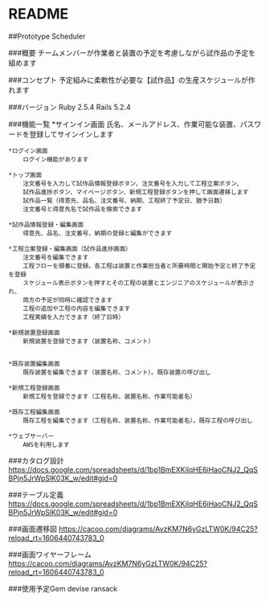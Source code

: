 # README

##Prototype Scheduler

###概要
    チームメンバーが作業者と装置の予定を考慮しながら試作品の予定を組めます

###コンセプト
    予定組みに柔軟性が必要な【試作品】の生産スケジュールが作れます

###バージョン
    Ruby 2.5.4 Rails 5.2.4

###機能一覧
    *サインイン画面
        氏名、メールアドレス、作業可能な装置、パスワードを登録してサインインします

    *ログイン画面
        ログイン機能があります

    *トップ画面
        注文番号を入力して試作品情報登録ボタン、注文番号を入力して工程立案ボタン、
        試作品進捗ボタン、マイページボタン、新規工程登録ボタンを押して画面遷移します
	    試作品一覧（得意先、品名、注文番号、納期、工程終了予定日、猶予日数）
	    注文番号と得意先名で試作品を検索できます

    *試作品情報登録・編集画面
        得意先、品名、注文番号、納期の登録と編集ができます

    *工程立案登録・編集画面（試作品進捗画面）
        注文番号を編集できます
	    工程フローを順番に登録。各工程は装置と作業担当者と所要時間と開始予定と終了予定を登録
	    スケジュール表示ボタンを押すとその工程の装置とエンジニアのスケジュールが表示され、
        両方の予定が同時に確認できます
	    工程の追加や工程の内容を編集できます
	    工程実績を入力できます（終了日時）

    *新規装置登録画面
        新規装置を登録できます（装置名称、コメント）
    

    *既存装置編集画面
        既存装置を編集できます（装置名称、コメント）。既存装置の呼び出し

    *新規工程登録画面
        新規工程を登録できます（工程名称、装置名称、作業可能者名）

    *既存工程編集画面
        既存工程を編集できます（工程名称、装置名称、作業可能者名）。既存工程の呼び出し

    *ウェブサーバー
        AWSを利用します

###カタログ設計
https://docs.google.com/spreadsheets/d/1bp1BmEXKilqHE6iHaoCNJ2_QqSBPjn5JrWpSlK03K_w/edit#gid=0

###テーブル定義
https://docs.google.com/spreadsheets/d/1bp1BmEXKilqHE6iHaoCNJ2_QqSBPjn5JrWpSlK03K_w/edit#gid=0

###画面遷移図
https://cacoo.com/diagrams/AvzKM7N6yGzLTW0K/94C25?reload_rt=1606440743783_0

###画面ワイヤーフレーム
https://cacoo.com/diagrams/AvzKM7N6yGzLTW0K/94C25?reload_rt=1606440743783_0

###使用予定Gem
    devise
    ransack
